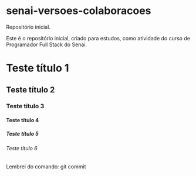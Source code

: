 # senai-versoes-colaboracoes

<p>Repositório inicial.<p>
<p>Este é o repositório inicial, criado para estudos, como atividade do curso de Programador Full Stack do Senai.<p>

# Teste título 1

## Teste título 2

### Teste título 3

#### Teste título 4

##### Teste título 5

###### Teste título 6

Lembrei do comando: git commit